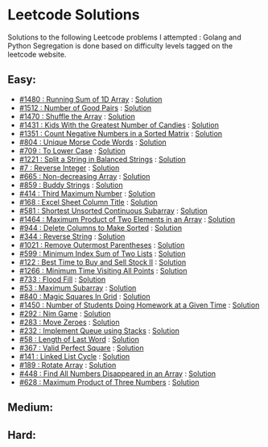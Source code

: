# Leetcode Solutions

Solutions to the following Leetcode problems I attempted : Golang and Python
Segregation is done based on difficulty levels tagged on the leetcode website.

## Easy:
* [#1480 : Running Sum of 1D Array](https://leetcode.com/problems/running-sum-of-1d-array) : [Solution](/easy/running_sum_1d)
* [#1512 : Number of Good Pairs](https://leetcode.com/problems/number-of-good-pairs/) : [Solution](/easy/good_pairs)
* [#1470 : Shuffle the Array](https://leetcode.com/problems/shuffle-the-array/) : [Solution](/easy/shuffle_array)
* [#1431 : Kids With the Greatest Number of Candies](https://leetcode.com/problems/kids-with-the-greatest-number-of-candies/) : [Solution](/easy/kids_with_candies)
* [#1351 : Count Negative Numbers in a Sorted Matrix](https://leetcode.com/problems/count-negative-numbers-in-a-sorted-matrix/) : [Solution](/easy/count_negative_numbers)
* [#804 : Unique Morse Code Words](https://leetcode.com/problems/unique-morse-code-words/) : [Solution](/easy/morse_code_words)
* [#709 : To Lower Case](https://leetcode.com/problems/to-lower-case/) : [Solution](/easy/to_lower_case)
* [#1221 : Split a String in Balanced Strings](https://leetcode.com/problems/split-a-string-in-balanced-strings/) : [Solution](/easy/balance_string)
* [#7 : Reverse Integer](https://leetcode.com/problems/reverse-integer/) : [Solution](/easy/reverse_integer)
* [#665 : Non-decreasing Array](https://leetcode.com/problems/non-decreasing-array/) : [Solution](/easy/non_decreasing_array)
* [#859 : Buddy Strings](https://leetcode.com/problems/buddy-strings/) : [Solution](/easy/buddy_strings)
* [#414 : Third Maximum Number](https://leetcode.com/problems/third-maximum-number/) : [Solution](/easy/third_max)
* [#168 : Excel Sheet Column Title](https://leetcode.com/problems/excel-sheet-column-title/) : [Solution](/easy/excel_sheet_column)
* [#581 : Shortest Unsorted Continuous Subarray](https://leetcode.com/problems/shortest-unsorted-continuous-subarray/) : [Solution](/easy/unsorted_subarray)
* [#1464 : Maximum Product of Two Elements in an Array](https://leetcode.com/problems/maximum-product-of-two-elements-in-an-array/) : [Solution](/easy/max_product)
* [#944 : Delete Columns to Make Sorted](https://leetcode.com/problems/delete-columns-to-make-sorted/) : [Solution](/easy/delete_columns)
* [#344 : Reverse String](https://leetcode.com/problems/reverse-string/) : [Solution](/easy/reverse_string)
* [#1021 : Remove Outermost Parentheses](https://leetcode.com/problems/remove-outermost-parentheses/) : [Solution](/easy/remove_parantheses)
* [#599 : Minimum Index Sum of Two Lists](https://leetcode.com/problems/minimum-index-sum-of-two-lists/) : [Solution](/easy/min_index_sum)
* [#122 : Best Time to Buy and Sell Stock II](https://leetcode.com/problems/best-time-to-buy-and-sell-stock-ii/) : [Solution](/easy/stock_2)
* [#1266 : Minimum Time Visiting All Points](https://leetcode.com/problems/minimum-time-visiting-all-points/) : [Solution](/easy/visit_points)
* [#733 : Flood Fill](https://leetcode.com/problems/flood-fill/) : [Solution](/easy/flood_fill)
* [#53 : Maximum Subarray](https://leetcode.com/problems/maximum-subarray/) : [Solution](/easy/max_sum_subarray)
* [#840 : Magic Squares In Grid](https://leetcode.com/problems/magic-squares-in-grid/) : [Solution](/easy/magic_squares)
* [#1450 : Number of Students Doing Homework at a Given Time](https://leetcode.com/problems/number-of-students-doing-homework-at-a-given-time/) : [Solution](/easy/students_hw)
* [#292 : Nim Game](https://leetcode.com/problems/nim-game/) : [Solution](/easy/nim_game)
* [#283 : Move Zeroes](https://leetcode.com/problems/move-zeroes/) : [Solution](/easy/move_zeroes)
* [#232 : Implement Queue using Stacks](https://leetcode.com/problems/implement-queue-using-stacks/) : [Solution](/easy/queue_using_stack)
* [#58 : Length of Last Word](https://leetcode.com/problems/length-of-last-word/) : [Solution](/easy/last_word_len)
* [#367 : Valid Perfect Square](https://leetcode.com/problems/valid-perfect-square/) : [Solution](/easy/perfect_square)
* [#141 : Linked List Cycle](https://leetcode.com/problems/linked-list-cycle/) : [Solution](/easy/linked_list_cycle)
* [#189 : Rotate Array](https://leetcode.com/problems/rotate-array/) : [Solution](/easy/rotate_array)
* [#448 : Find All Numbers Disappeared in an Array](https://leetcode.com/problems/find-all-numbers-disappeared-in-an-array/) : [Solution](/easy/disappeared_numbers)
* [#628 : Maximum Product of Three Numbers](https://leetcode.com/problems/maximum-product-of-three-numbers/) : [Solution](/easy/max_product_of_3_numbers)

## Medium:

## Hard:
